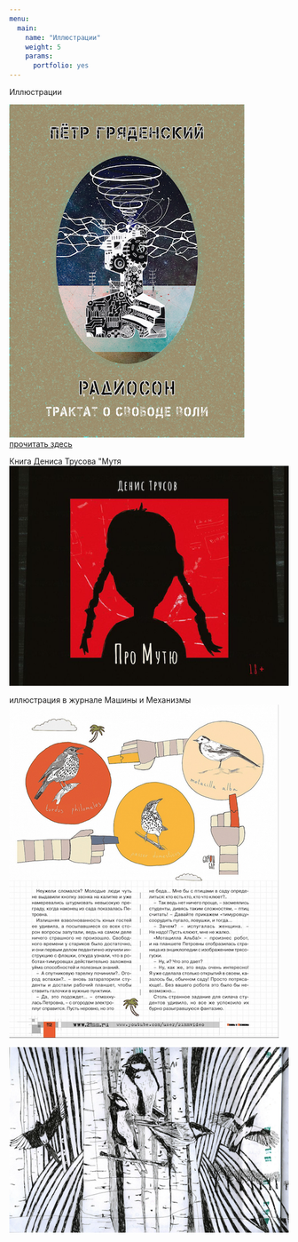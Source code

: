 ```yaml
---
menu:
  main:
    name: "Иллюстрации"
    weight: 5
    params:
      portfolio: yes
---
```

Иллюстрации


![Обложка Радиосон](Radioson.png)  
[прочитать здесь](https://www.litres.ru/petr-gryadenskiy/radioson-traktat-o-svobode-voli/chitat-onlayn/)


Книга Дениса Трусова "Мутя ![Книга Дениса Трусова "Мутя"](467_6748-15.png)

иллюстрация в журнале Машины и Механизмы ![иллюстрация в журнале Машины и Механизмы](MM_.png)





![](birdsp0i6UqagbrE.png)
